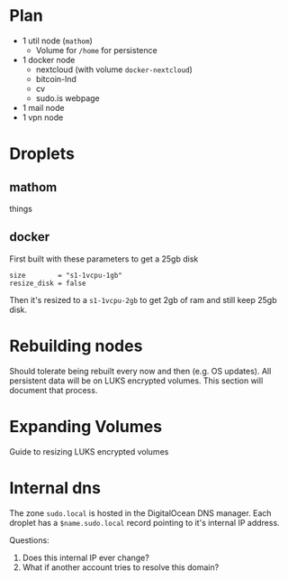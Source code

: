 # Plan

* 1 util node (`mathom`)
  * Volume for `/home` for persistence
* 1 docker node
  * nextcloud (with volume `docker-nextcloud`)
  * bitcoin-lnd
  * cv
  * sudo.is webpage
* 1 mail node
* 1 vpn node

# Droplets

## mathom

things

## docker

First built with these parameters to get a 25gb disk

```
size        = "s1-1vcpu-1gb"
resize_disk = false
```

Then it's resized to a `s1-1vcpu-2gb` to get 2gb of ram and still keep 25gb disk.

# Rebuilding nodes

Should tolerate being rebuilt every now and then (e.g. OS updates). All persistent data will be on LUKS encrypted volumes. This section will document that process.

# Expanding Volumes

Guide to resizing LUKS encrypted volumes

# Internal dns

The zone `sudo.local` is hosted in the DigitalOcean DNS manager. Each droplet has a `$name.sudo.local` record pointing to it's internal IP address.

Questions:
1. Does this internal IP ever change?
2. What if another account tries to resolve this domain?
